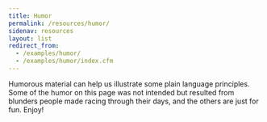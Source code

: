 ```yaml
---
title: Humor
permalink: /resources/humor/
sidenav: resources
layout: list
redirect_from:
  - /examples/humor/
  - /examples/humor/index.cfm
---
```


Humorous material can help us illustrate some plain language principles. Some of the humor on this page was not intended but resulted from blunders people made racing through their days, and the others are just for fun. Enjoy!
